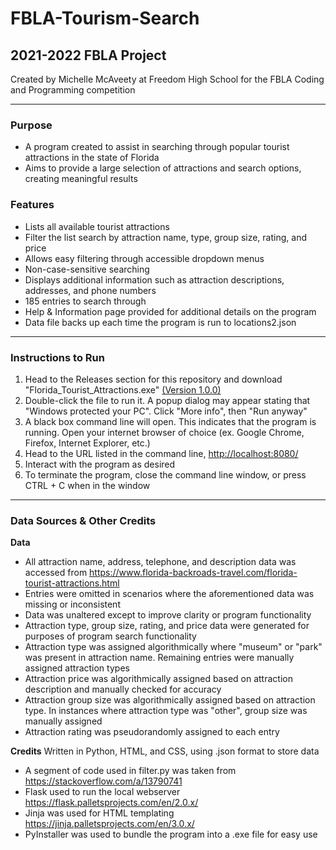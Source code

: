 # FBLA-Tourism-Search

## 2021-2022 FBLA Project
Created by Michelle McAveety at Freedom High School for the FBLA Coding and Programming competition

***

### Purpose
+ A program created to assist in searching through popular tourist attractions in the state of Florida
+ Aims to provide a large selection of attractions and search options, creating meaningful results

### Features

+ Lists all available tourist attractions
+ Filter the list search by attraction name, type, group size, rating, and price
+ Allows easy filtering through accessible dropdown menus
+ Non-case-sensitive searching
+ Displays additional information such as attraction descriptions, addresses, and phone numbers
+ 185 entries to search through
+ Help & Information page provided for additional details on the program
+ Data file backs up each time the program is run to locations2.json

***

### Instructions to Run

1. Head to the Releases section for this repository and download "Florida_Tourist_Attractions.exe" [(Version 1.0.0)](https://github.com/meepowlz/FBLA-Tourism-Search/releases/tag/v1.0.0)
2. Double-click the file to run it. A popup dialog may appear stating that "Windows protected your PC". Click "More info", then "Run anyway"
3. A black box command line will open. This indicates that the program is running. Open your internet browser of choice (ex. Google Chrome, Firefox, Internet Explorer, etc.)
4. Head to the URL listed in the command line, [http://localhost:8080/](http://localhost:8080/)
5. Interact with the program as desired
6. To terminate the program, close the command line window, or press CTRL + C when in the window

***
### Data Sources & Other Credits

**Data**
+ All attraction name, address, telephone, and description data was accessed from https://www.florida-backroads-travel.com/florida-tourist-attractions.html
+ Entries were omitted in scenarios where the aforementioned data was missing or inconsistent
+ Data was unaltered except to improve clarity or program functionality
+ Attraction type, group size, rating, and price data were generated for purposes of program search functionality 
+ Attraction type was assigned algorithmically where "museum" or "park" was present in attraction name. Remaining entries were manually assigned attraction types
+ Attraction price was algorithmically assigned based on attraction description and manually checked for accuracy
+ Attraction group size was algorithmically assigned based on attraction type. In instances where attraction type was "other", group size was manually assigned
+ Attraction rating was pseudorandomly assigned to each entry

**Credits**
Written in Python, HTML, and CSS, using .json format to store data
+ A segment of code used in filter.py was taken from https://stackoverflow.com/a/13790741
+ Flask used to run the local webserver https://flask.palletsprojects.com/en/2.0.x/
+ Jinja was used for HTML templating https://jinja.palletsprojects.com/en/3.0.x/
+ PyInstaller was used to bundle the program into a .exe file for easy use
